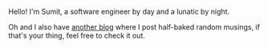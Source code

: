 Hello! I'm Sumit, a software engineer by day and a lunatic by night.

Oh and I also have [another blog](https://okrefusal.com/) where I post half-baked random musings, if that's your thing, feel free to check it out.

